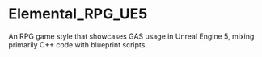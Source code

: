 # Elemental_RPG_UE5
An RPG game style that showcases GAS usage in Unreal Engine 5, mixing primarily C++ code with blueprint scripts.
